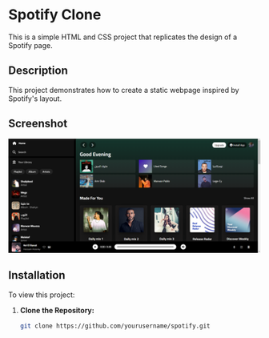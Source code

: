 # Spotify Clone

This is a simple HTML and CSS project that replicates the design of a Spotify page.

## Description

This project demonstrates how to create a static webpage inspired by Spotify's layout.

## Screenshot

![Spotify Clone Screenshot](images/screenshot.png)

## Installation

To view this project:

1. **Clone the Repository:**
   ```bash
   git clone https://github.com/yourusername/spotify.git
